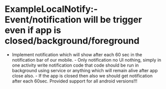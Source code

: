 # ExampleLocalNotify:- Event/notification will be trigger even if app is closed/background/foreground

- Implement notification which will show after each 60 sec in the notification bar of our mobile. - Only notification no UI nothing, simply in one activity write notification code that code should be run in background using service or anything which will remain alive after app close also. - If the app is closed then also we should get notification after each 60sec.
Provided support for all android versions!!!
